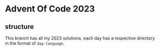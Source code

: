 # Advent Of Code 2023

## structure
This branch has all my 2023 solutions, each day has a respective directory in the format of `day-language`.
